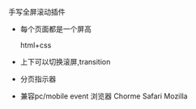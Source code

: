 手写全屏滚动插件

- 每个页面都是一个屏高

   html+css
- 上下可以切换滚屏,transition
- 分页指示器
- 兼容pc/mobile event 浏览器 Chorme Safari Mozilla
